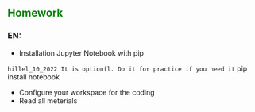 ## <span style="color:green">Homework</span>

### EN:

- Installation Jupyter Notebook with pip

`hillel_10_2022 It is optionfl. Do it for practice if you heed it`
pip install notebook

- Configure your workspace for the coding
- Read all meterials
